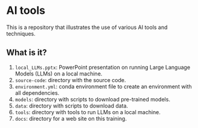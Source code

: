 # AI tools

This is a repository that illustrates the use of
various AI tools and techniques.


## What is it?

1. `local_LLMs.pptx`: PowerPoint presentation on running Large Language
   Models (LLMs) on a local machine.
1. `source-code`: directory with the source code.
1. `environment.yml`: conda environment file to create an environment
   with all dependencies.
1. `models`: directory with scripts to download pre-trained models.
1. `data`: directory with scripts to download data.
1. `tools`: directory with tools to run LLMs on a local machine.
1. `docs`: directory for a web site on this training.
